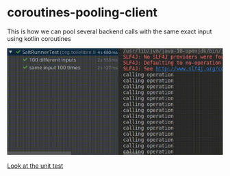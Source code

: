 # coroutines-pooling-client
This is how we can pool several backend calls with the same exact input using kotlin coroutines

![Screencast](screencast.gif)

[Look at the unit test](src/test/kotlin/org/toilelibre/libe/poolingclient/SaltRunnerTest.kt)
